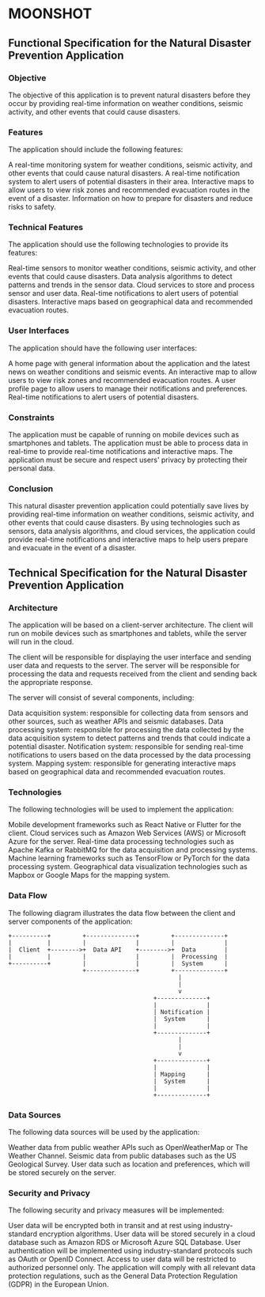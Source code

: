 # MOONSHOT

## Functional Specification for the Natural Disaster Prevention Application

### Objective

The objective of this application is to prevent natural disasters before they occur by providing real-time information on weather conditions, seismic activity, and other events that could cause disasters.

### Features

The application should include the following features:

A real-time monitoring system for weather conditions, seismic activity, and other events that could cause natural disasters.
A real-time notification system to alert users of potential disasters in their area.
Interactive maps to allow users to view risk zones and recommended evacuation routes in the event of a disaster.
Information on how to prepare for disasters and reduce risks to safety.

### Technical Features

The application should use the following technologies to provide its features:

Real-time sensors to monitor weather conditions, seismic activity, and other events that could cause disasters.
Data analysis algorithms to detect patterns and trends in the sensor data.
Cloud services to store and process sensor and user data.
Real-time notifications to alert users of potential disasters.
Interactive maps based on geographical data and recommended evacuation routes.

### User Interfaces

The application should have the following user interfaces:

A home page with general information about the application and the latest news on weather conditions and seismic events.
An interactive map to allow users to view risk zones and recommended evacuation routes.
A user profile page to allow users to manage their notifications and preferences.
Real-time notifications to alert users of potential disasters.

### Constraints

The application must be capable of running on mobile devices such as smartphones and tablets.
The application must be able to process data in real-time to provide real-time notifications and interactive maps.
The application must be secure and respect users' privacy by protecting their personal data.

### Conclusion

This natural disaster prevention application could potentially save lives by providing real-time information on weather conditions, seismic activity, and other events that could cause disasters. By using technologies such as sensors, data analysis algorithms, and cloud services, the application could provide real-time notifications and interactive maps to help users prepare and evacuate in the event of a disaster.

## Technical Specification for the Natural Disaster Prevention Application

### Architecture

The application will be based on a client-server architecture. The client will run on mobile devices such as smartphones and tablets, while the server will run in the cloud.

The client will be responsible for displaying the user interface and sending user data and requests to the server. The server will be responsible for processing the data and requests received from the client and sending back the appropriate response.

The server will consist of several components, including:

Data acquisition system: responsible for collecting data from sensors and other sources, such as weather APIs and seismic databases.
Data processing system: responsible for processing the data collected by the data acquisition system to detect patterns and trends that could indicate a potential disaster.
Notification system: responsible for sending real-time notifications to users based on the data processed by the data processing system.
Mapping system: responsible for generating interactive maps based on geographical data and recommended evacuation routes.

### Technologies

The following technologies will be used to implement the application:

Mobile development frameworks such as React Native or Flutter for the client.
Cloud services such as Amazon Web Services (AWS) or Microsoft Azure for the server.
Real-time data processing technologies such as Apache Kafka or RabbitMQ for the data acquisition and processing systems.
Machine learning frameworks such as TensorFlow or PyTorch for the data processing system.
Geographical data visualization technologies such as Mapbox or Google Maps for the mapping system.

### Data Flow

The following diagram illustrates the data flow between the client and server components of the application:

```
+----------+         +--------------+         +--------------+
|          |         |              |         |              |
|  Client  +-------->+  Data API    +-------->+  Data        |
|          |         |              |         |  Processing  |
+----------+         |              |         |  System      |
                     +--------------+         +--------------+
                                                |
                                                |
                                                v
                                         +--------------+
                                         |              |
                                         | Notification |
                                         |  System      |
                                         |              |
                                         +--------------+
                                                |
                                                |
                                                v
                                         +--------------+
                                         |              |
                                         | Mapping      |
                                         |  System      |
                                         |              |
                                         +--------------+
```

### Data Sources

The following data sources will be used by the application:

Weather data from public weather APIs such as OpenWeatherMap or The Weather Channel.
Seismic data from public databases such as the US Geological Survey.
User data such as location and preferences, which will be stored securely on the server.

### Security and Privacy

The following security and privacy measures will be implemented:

User data will be encrypted both in transit and at rest using industry-standard encryption algorithms.
User data will be stored securely in a cloud database such as Amazon RDS or Microsoft Azure SQL Database.
User authentication will be implemented using industry-standard protocols such as OAuth or OpenID Connect.
Access to user data will be restricted to authorized personnel only.
The application will comply with all relevant data protection regulations, such as the General Data Protection Regulation (GDPR) in the European Union.
